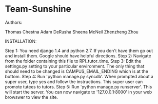 Team-Sunshine
=============

Authors:

Thomas Chestna
Adam DeRusha
Sheena McNeil
Zhenzheng Zhou

INSTALLATION:

Step 1: You need django 1.4 and python 2.7. If you don't have them go out and install them. Google should have helpful directions.
Step 2: Navigate from the folder containing this file to RPI\_tutor\_time.
Step 3: Edit the settings.py setting to your particular environment. The only thing that should need to be changed is CAMPUS\_EMAIL\_ENDING which is at the bottom.
Step 4: Run 'python manage.py syncdb'. When prompted about a super user, type yes and follow the instructions. This super user can promote tutees to tutors.
Step 5: Run 'python manage.py runserver'. This will start the server. You can now navigate to '127.0.0.1:8000' in your web browswer to view the site.
